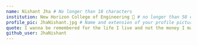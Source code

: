 ```yaml
---
name: Nishant Jha # No longer than 18 characters
institution: New Horizon College of Engineering 🚩 # no longer than 58 characters
profile_pic: JhaNishant.jpg # Name and extension of your profile picture(ex. mona.png)
quote: I wanna be remembered for the life I live and not the money I make. # no longer than 100 characters
github_user: JhaNishant
---
```

